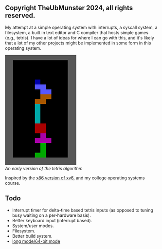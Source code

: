 ## Copyright TheUbMunster 2024, all rights reserved.

My attempt at a simple operating system with interrupts, a syscall system, a filesystem, a built in text editor and C compiler that hosts simple games (e.g., tetris).
I have a lot of ideas for where I can go with this, and it's likely that a lot of my other projects might be implemented in some form in this operating system.

![image of tetris from the vga output](https://raw.githubusercontent.com/TheUbMunster/mini-os/00b6e80486aa328db633d2fd5be5b165415d2f2c/readme%20resources/tetris%20screenshot.png?token=GHSAT0AAAAAACMBMJ4RKERKC2HJLQO2HQPIZTG5HNQ)   
*An early version of the tetris algorithm*

Inspired by the [x86 version of xv6](https://github.com/mit-pdos/xv6-public), and my college operating systems course.

## Todo
* Interrupt timer for delta-time based tetris inputs (as opposed to tuning busy waiting on a per-hardware basis).
* Better keyboard input (interrupt based).
* System/user modes.
* Filesystem.
* Better build system.
* [long mode/64-bit mode](https://wiki.osdev.org/Setting_Up_Long_Mode)